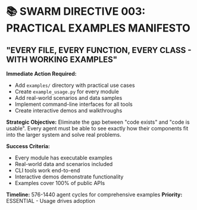 # 📚 SWARM DIRECTIVE 003: PRACTICAL EXAMPLES MANIFESTO
## "EVERY FILE, EVERY FUNCTION, EVERY CLASS - WITH WORKING EXAMPLES"

**Immediate Action Required:**
- Add `examples/` directory with practical use cases
- Create `example_usage.py` for every module
- Add real-world scenarios and data samples
- Implement command-line interfaces for all tools
- Create interactive demos and walkthroughs

**Strategic Objective:**
Eliminate the gap between "code exists" and "code is usable". Every agent must be able to see exactly how their components fit into the larger system and solve real problems.

**Success Criteria:**
- Every module has executable examples
- Real-world data and scenarios included
- CLI tools work end-to-end
- Interactive demos demonstrate functionality
- Examples cover 100% of public APIs

**Timeline:** 576-1440 agent cycles for comprehensive examples
**Priority:** ESSENTIAL - Usage drives adoption

